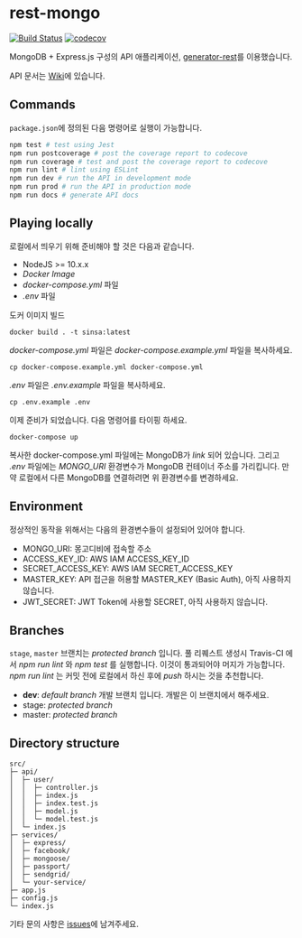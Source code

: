 # rest-mongo

[![Build Status](https://travis-ci.com/seoulstore/sinsa.svg?token=syzApJ6zq5vRUmtrKbsq&branch=dev)](https://travis-ci.com/seoulstore/sinsa)
[![codecov](https://codecov.io/gh/seoulstore/sinsa/branch/dev/graph/badge.svg?token=i49Qckge6V)](https://codecov.io/gh/seoulstore/sinsa)

MongoDB + Express.js 구성의 API 애플리케이션, [generator-rest](https://github.com/diegohaz/generator-rest)를 이용했습니다.

API 문서는 [Wiki](https://github.com/seoulstore/sinsa/wiki)에 있습니다.

## Commands

`package.json`에 정의된 다음 명령어로 실행이 가능합니다.

```bash
npm test # test using Jest
npm run postcoverage # post the coverage report to codecove
npm run coverage # test and post the coverage report to codecove
npm run lint # lint using ESLint
npm run dev # run the API in development mode
npm run prod # run the API in production mode
npm run docs # generate API docs
```

## Playing locally

로컬에서 띄우기 위해 준비해야 할 것은 다음과 같습니다.

* NodeJS >= 10.x.x
* _Docker Image_
* _docker-compose.yml_ 파일
* _.env_ 파일

도커 이미지 빌드
```
docker build . -t sinsa:latest
```

_docker-compose.yml_ 파일은 _docker-compose.example.yml_ 파일을 복사하세요. 
```
cp docker-compose.example.yml docker-compose.yml
```

_.env_ 파일은 _.env.example_ 파일을 복사하세요. 

```
cp .env.example .env
```

이제 준비가 되었습니다. 다음 명령어를 타이핑 하세요. 
```
docker-compose up
```

복사한 docker-compose.yml 파일에는 MongoDB가 _link_ 되어 있습니다. 그리고 _.env_ 파일에는 _MONGO_URI_ 환경변수가 MongoDB 컨테이너 주소를 가리킵니다. 만약 로컬에서 다른 MongoDB를 연결하려면 위 환경변수를 변경하세요. 

## Environment

정상적인 동작을 위해서는 다음의 환경변수들이 설정되어 있어야 합니다. 

* MONGO_URI: 몽고디비에 접속할 주소
* ACCESS_KEY_ID: AWS IAM ACCESS_KEY_ID
* SECRET_ACCESS_KEY: AWS IAM SECRET_ACCESS_KEY
* MASTER_KEY: API 접근을 허용할 MASTER_KEY (Basic Auth), 아직 사용하지 않습니다. 
* JWT_SECRET: JWT Token에 사용할 SECRET, 아직 사용하지 않습니다. 

## Branches

`stage`, `master` 브랜치는 _protected branch_ 입니다. 풀 리퀘스트 생성시 Travis-CI 에서 _npm run lint_ 와 _npm test_ 를 실행합니다. 이것이 통과되어야 머지가 가능합니다. _npm run lint_ 는 커밋 전에 로컬에서 하신 후에 _push_ 하시는 것을 추천합니다. 

* **dev**: _default branch_ 개발 브랜치 입니다. 개발은 이 브랜치에서 해주세요.
* stage: _protected branch_ 
* master: _protected branch_ 

## Directory structure

```
src/
├─ api/
│  ├─ user/
│  │  ├─ controller.js
│  │  ├─ index.js
│  │  ├─ index.test.js
│  │  ├─ model.js
│  │  └─ model.test.js
│  └─ index.js
├─ services/
│  ├─ express/
│  ├─ facebook/
│  ├─ mongoose/
│  ├─ passport/
│  ├─ sendgrid/
│  └─ your-service/
├─ app.js
├─ config.js
└─ index.js
```

기타 문의 사항은 [issues](https://github.com/seoulstore/sinsa/issues)에 남겨주세요. 

